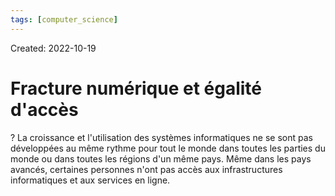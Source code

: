 ```yaml
---
tags: [computer_science] 
---
```

Created: 2022-10-19

# Fracture numérique et égalité d'accès
?
La croissance et l'utilisation des systèmes informatiques ne se sont pas développées au même rythme pour tout le monde dans toutes les parties du monde ou dans toutes les régions d'un même pays. Même dans les pays avancés, certaines personnes n'ont pas accès aux infrastructures informatiques et aux services en ligne.
<!--SR:!2022-10-23,1,230-->